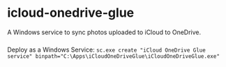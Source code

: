 # icloud-onedrive-glue
A Windows service to sync photos uploaded to iCloud to OneDrive.

###

Deploy as a Windows Service: `sc.exe create "iCloud OneDrive Glue service" binpath="C:\Apps\iCloudOneDriveGlue\iCloudOneDriveGlue.exe"`